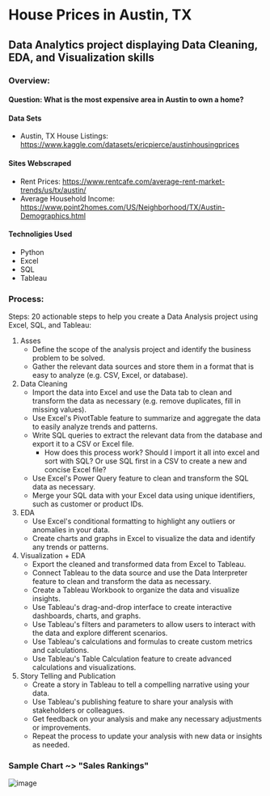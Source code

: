 # House Prices in Austin, TX
## Data Analytics project displaying Data Cleaning, EDA, and Visualization skills
### Overview:
#### Question: What is the most expensive area in Austin to own a home?
#### Data Sets
   * Austin, TX House Listings: https://www.kaggle.com/datasets/ericpierce/austinhousingprices
#### Sites Webscraped 
   * Rent Prices: https://www.rentcafe.com/average-rent-market-trends/us/tx/austin/
   * Average Household Income: https://www.point2homes.com/US/Neighborhood/TX/Austin-Demographics.html

#### Technoligies Used
   * Python
   * Excel
   * SQL
   * Tableau
   
### Process:
Steps:
20 actionable steps to help you create a Data Analysis project using Excel, SQL, and Tableau:

1. Asses
    * Define the scope of the analysis project and identify the business problem to be solved.
    * Gather the relevant data sources and store them in a format that is easy to analyze (e.g. CSV, Excel, or database).
2. Data Cleaning
    * Import the data into Excel and use the Data tab to clean and transform the data as necessary (e.g. remove duplicates, fill in missing values).
    * Use Excel's PivotTable feature to summarize and aggregate the data to easily analyze trends and patterns.
    * Write SQL queries to extract the relevant data from the database and export it to a CSV or Excel file.
        * How does this process work? Should I import it all into excel and sort with SQL? Or use SQL first in a CSV to create a new and concise Excel file?
    * Use Excel's Power Query feature to clean and transform the SQL data as necessary.
    * Merge your SQL data with your Excel data using unique identifiers, such as customer or product IDs.
3. EDA
    * Use Excel's conditional formatting to highlight any outliers or anomalies in your data.
    * Create charts and graphs in Excel to visualize the data and identify any trends or patterns.
4. Visualization + EDA
    * Export the cleaned and transformed data from Excel to Tableau.
    * Connect Tableau to the data source and use the Data Interpreter feature to clean and transform the data as necessary.
    * Create a Tableau Workbook to organize the data and visualize insights.
    * Use Tableau's drag-and-drop interface to create interactive dashboards, charts, and graphs.
    * Use Tableau's filters and parameters to allow users to interact with the data and explore different scenarios.
    * Use Tableau's calculations and formulas to create custom metrics and calculations.
    * Use Tableau's Table Calculation feature to create advanced calculations and visualizations.
5. Story Telling and Publication
    * Create a story in Tableau to tell a compelling narrative using your data.
    * Use Tableau's publishing feature to share your analysis with stakeholders or colleagues.
    * Get feedback on your analysis and make any necessary adjustments or improvements.
    * Repeat the process to update your analysis with new data or insights as needed.
    
 ### Sample Chart ~> "Sales Rankings"
![image](https://user-images.githubusercontent.com/70561045/236584364-d7191efa-1218-499e-9746-34a24e2007eb.png)

